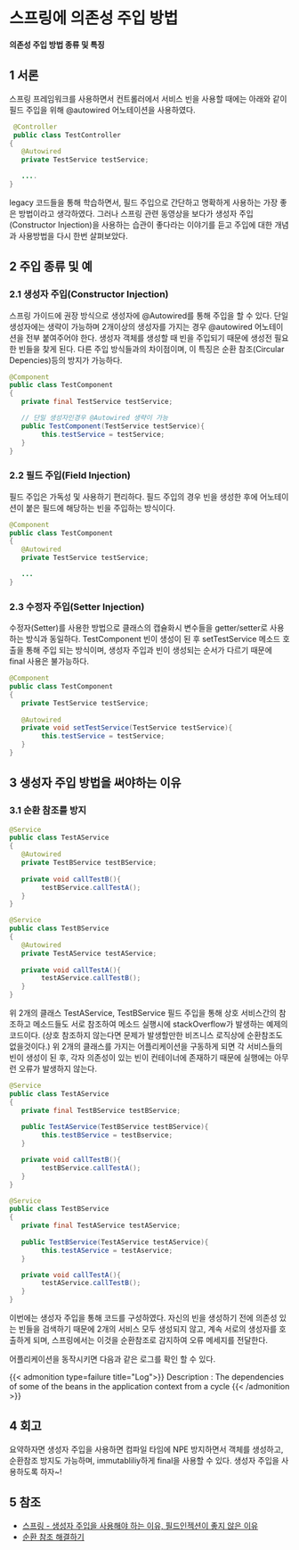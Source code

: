 # 스프링에 의존성 주입 방법

**의존성 주입 방법 종류 및 특징**
<!--more-->

## 1 서론
  스프링 프레임워크를 사용하면서 컨트롤러에서 서비스 빈을 사용할 때에는 아래와 같이 필드 주입을 위해 @autowired 어노테이션을 사용하였다. 

```java
 @Controller
 public class TestController 
{
   @Autowired
   private TestService testService;

   ....
}
```

 legacy 코드들을 통해 학습하면서, 필드 주입으로 간단하고 명확하게 사용하는 가장 좋은 방법이라고 생각하였다. 그러나 스프링 관련 동영상을 보다가 생성자 주입(Constructor Injection)을 사용하는 습관이 좋다라는 이야기를 듣고 주입에 대한 개념과 사용방법을 다시 한번 살펴보았다.


## 2 주입 종류 및 예
### 2.1 생성자 주입(Constructor Injection)
 스프링 가이드에 권장 방식으로 생성자에 @Autowired를 통해 주입을 할 수 있다. 단일 생성자에는 생략이 가능하며 2개이상의 생성자를 가지는 경우 @autowired 어노테이션을 전부 붙여주어야 한다. 생성자 객체를 생성할 때 빈을 주입되기 때문에 생성전 필요한 빈들을 찾게 된다. 다른 주입 방식들과의 차이점이며, 이 특징은 순환 참조(Circular Depencies)등의 방지가 가능하다.

```java
@Component
public class TestComponent 
{
   private final TestService testService;

   // 단일 생성자인경우 @Autowired 생략이 가능
   public TestComponent(TestService testService){
   		this.testService = testService;
   } 
}
```

### 2.2 필드 주입(Field Injection)
 필드 주입은 가독성 및 사용하기 편리하다. 필드 주입의 경우 빈을 생성한 후에 어노테이션이 붙은 필드에 해당하는 빈을 주입하는 방식이다. 

```java
@Component
public class TestComponent 
{
   @Autowired
   private TestService testService;

   ...
}
```

### 2.3 수정자 주입(Setter Injection)
 수정자(Setter)를 사용한 방법으로 클래스의 캡슐화시 변수들을 getter/setter로 사용하는 방식과 동일하다. TestComponent 빈이 생성이 된 후 setTestService 메소드 호출을 통해 주입 되는 방식이며, 생성자 주입과 빈이 생성되는 순서가 다르기 때문에 final 사용은 불가능하다.

```java
@Component
public class TestComponent 
{
   private TestService testService;
	
   @Autowired
   private void setTestService(TestService testService){
   		this.testService = testService;
   }
}
```

## 3 생성자 주입 방법을 써야하는 이유 
### 3.1 순환 참조를 방지
```java
@Service
public class TestAService
{
   @Autowired
   private TestBService testBService;
	
   private void callTestB(){
   		testBService.callTestA();
   }
}
```

```java
@Service
public class TestBService
{
   @Autowired
   private TestAService testAService;
   
   private void callTestA(){
   		testAService.callTestB();
   }
}
```
위 2개의 클래스 TestAService, TestBService 필드 주입을 통해 상호 서비스간의 참조하고 메소드들도 서로 참조하여 메소드 실행시에 stackOverflow가 발생하는 예제의 코드이다. (상호 참조하지 않는다면 문제가 발생할만한 비즈니스 로직상에 순환참조도 없을것이다.) 위 2개의 클래스를 가지는 어플리케이션을 구동하게 되면 각 서비스들의 빈이 생성이 된 후, 각자 의존성이 있는 빈이 컨테이너에 존재하기 때문에 실행에는 아무런 오류가 발생하지 않는다.


```java
@Service
public class TestAService
{
   private final TestBService testBService;
	
   public TestAService(TestBService testBService){
   		this.testBService = testBservice;
   }

   private void callTestB(){
   		testBService.callTestA();
   }
}
```

```java
@Service
public class TestBService
{
   private final TestAService testAService;
  
   public TestBService(TestAService testAService){
   		this.testAService = testAservice;
   }

   private void callTestA(){
   		testAService.callTestB();
   }
}
```
이번에는 생성자 주입을 통해 코드를 구성하였다. 자신의 빈을 생성하기 전에 의존성 있는 빈들을 검색하기 때문에 2개의 서비스 모두 생성되지 않고, 계속 서로의 생성자를 호출하게 되며, 스프링에서는 이것을 순환참조로 감지하여 오류 메세지를 전달한다. 

어플리케이션을 동작시키면 다음과 같은 로그를 확인 할 수 있다. 

{{< admonition type=failure title="Log">}}
Description : 
The dependencies of some of the beans in the application context from a cycle
{{< /admonition >}}


## 4 회고
 요약하자면 생성자 주입을 사용하면 컴파일 타임에 NPE 방지하면서 객체를 생성하고, 순환참조 방지도 가능하며, immutabliliy하게 final을 사용할 수 있다. 생성자 주입을 사용하도록 하자~!

## 5 참조
* [스프링 - 생성자 주입을 사용해야 하는 이유, 필드인젝션이 좋지 않은 이유](https://yaboong.github.io/spring/2019/08/29/why-field-injection-is-bad/)
*  [순환 참조 해결하기](https://jobc.tistory.com/203)


 
